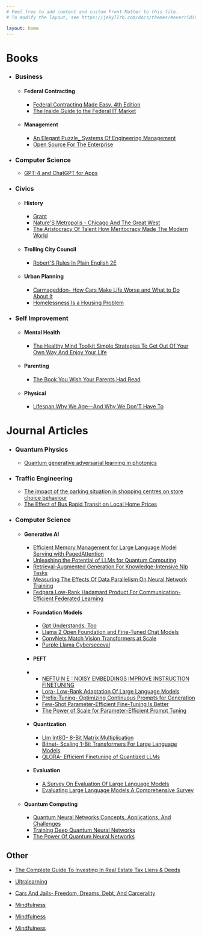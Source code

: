 ```yaml
---
# Feel free to add content and custom Front Matter to this file.
# To modify the layout, see https://jekyllrb.com/docs/themes/#overriding-theme-defaults

layout: home
---
```


# Books

* ### Business
    * #### Federal Contracting
      - [Federal Contracting Made Easy, 4th Edition](summaries/federalcontractingmadeeasy4thedition/index.html)
      - [The Inside Guide to the Federal IT Market](summaries/theinsideguidetothefederalitmarket/index.html)
    * #### Management
      - [An Elegant Puzzle_ Systems Of Engineering Management](summaries/anelegantpuzzlesystemsofengineeringmanagement/index.html)
      - [Open Source For The Enterprise](summaries/opensourcefortheenterprise/index.html)
        
* ### Computer Science
  - [GPT-4 and ChatGPT for Apps](summaries/gpt4andchatgptforapps/index.html)

* ### Civics
  * #### History
    - [Grant](summaries/grant/index.html)
    - [Nature'S Metropolis - Chicago And The Great West](summaries/naturesmetropolischicagoandthegreatwest/index.html)
    - [The Aristocracy Of Talent How Meritocracy Made The Modern World](summaries/thearistocracyoftalenthowmeritocracymadethemodernworld/index.html)
  * #### Trolling City Council
    - [Robert'S Rules In Plain English 2E](summaries/robertsrulesinplainenglish2e/index.html)
  * #### Urban Planning
      - [Carmageddon- How Cars Make Life Worse and What to Do About It](summaries/carmageddonhowcarsmakelifeworseandwhattodoaboutit/index.html)
      - [Homelessness Is a Housing Problem](summaries/homelessnessisahousingproblem/index.html)

* ### Self Improvement
   * #### Mental Health
      - [The Healthy Mind Toolkit Simple Strategies To Get Out Of Your Own Way And Enjoy Your Life](summaries/thehealthymindtoolkitsimplestrategiestogetoutofyourownwayandenjoyyourlife/index.html)
   * #### Parenting
      - [The Book You Wish Your Parents Had Read](summaries/thebookyouwishyourparentshadread/index.html)
   * #### Physical
      - [Lifespan Why We Age—And Why We Don'T Have To](summaries/lifespanwhyweageandwhywedonthaveto/index.html)



# Journal Articles

* ### Quantum Physics
  - [Quantum generative adversarial learning in photonics](summaries/quantumgenerativeadversariallearninginphotonics/index.html)
* ### Traffic Engineering
  - [The impact of the parking situation in shopping centres on store choice behaviour](summaries/theimpactoftheparkingsituationinshoppingcentresonstorechoicebehaviour/index.html)
  - [The Effect of Bus Rapid Transit on Local Home Prices](summaries/theeffectofbusrapidtransitonlocalhomeprices/index.html)
* ### Computer Science
   * #### Generative AI
     - [Efficient Memory Management for Large Language Model Serving with PagedAttention](summaries/efficientmemorymanagementforlargelanguagemodelservingwithpagedattention/index.html)
     - [Unleashing the Potential of LLMs for Quantum Computing](summaries/unleashingthepotentialofllmsforquantumcomputing/index.html)
     - [Retrieval-Augmented Generation For Knowledge-Intensive Nlp Tasks](summaries/retrievalaugmentedgenerationforknowledgeintensivenlptasks/index.html)
     - [Measuring The Effects Of Data Parallelism On Neural Network Training](summaries/measuringtheeffectsofdataparallelismonneuralnetworktraining/index.html)
     - [Fedpara Low-Rank Hadamard Product For Communication-Efficient Federated Learning](summaries/fedparalowrankhadamardproductforcommunicationefficientfederatedlearning/index.html)
     - #### Foundation Models
       - [Gpt Understands, Too](summaries/gptunderstandstoo/index.html)
       - [Llama 2 Open Foundation and Fine-Tuned Chat Models](summaries/llama2openfoundationandfinetunedchatmodels/index.html)
       - [ConvNets Match Vision Transformers at Scale](summaries/convnetsmatchvisiontransformersatscale/index.html)
       - [Purple Llama Cyberseceval](summaries/purplellamacyberseceval/index.html)
     - #### PEFT
     - - [NEFTU N E : NOISY EMBEDDINGS IMPROVE INSTRUCTION FINETUNING](summaries/neftunenoisyembeddingsimproveinstructionfinetuning/index.html)
       - [Lora- Low-Rank Adaptation Of Large Language Models](summaries/loralowrankadaptationoflargelanguagemodels/index.html)
       - [Prefix-Tuning- Optimizing Continuous Prompts for Generation](summaries/prefixtuningoptimizingcontinuouspromptsforgeneration/index.html)
       - [Few-Shot Parameter-Efficient Fine-Tuning Is Better](summaries/fewshotparameterefficientfinetuningisbetter/index.html)
       - [The Power of Scale for Parameter-Efficient Prompt Tuning](summaries/thepowerofscaleforparameterefficientprompttuning/index.html)
     - #### Quantization
       - [Llm Int8()- 8-Bit Matrix Multiplication](summaries/llmint88bitmatrixmultiplication/index.html)
       - [Bitnet- Scaling 1-Bit Transformers For Large Language Models](summaries/bitnetscaling1bittransformersforlargelanguagemodels/index.html)
       - [QLORA- Efficient Finetuning of Quantized LLMs](summaries/qloraefficientfinetuningofquantizedllms/index.html)    
     * #### Evaluation
       - [A Survey On Evaluation Of Large Language Models](summaries/asurveyonevaluationoflargelanguagemodels/index.html)
       - [Evaluating Large Language Models A Comprehensive Survey](summaries/evaluatinglargelanguagemodelsacomprehensivesurvey/index.html)
   * #### Quantum Computing
      - [Quantum Neural Networks Concepts, Applications, And Challenges](summaries/quantumneuralnetworksconceptsapplicationsandchallenges/index.html)
      - [Training Deep Quantum Neural Networks](summaries/trainingdeepquantumneuralnetworks/index.html)
      - [The Power Of Quantum Neural Networks](summaries/thepowerofquantumneuralnetworks/index.html)
  


## Other

- [The Complete Guide To Investing In Real Estate Tax Liens & Deeds](summaries/thecompleteguidetoinvestinginrealestatetaxliensdeeds/index.html)

- [Ultralearning](summaries/ultralearning/index.html)

- [Cars And Jails- Freedom, Dreams, Debt, And Carcerality](summaries/carsandjailsfreedomdreamsdebtandcarcerality/index.html)

- [Mindfulness](summaries/mindfulness/index.html)

- [Mindfulness](summaries/mindfulness/index.html)

- [Mindfulness](summaries/mindfulness/index.html)
